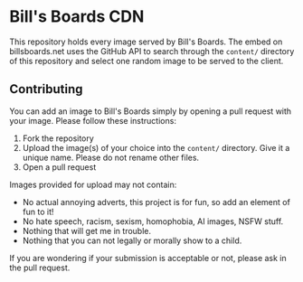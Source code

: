 # Bill's Boards CDN

This repository holds every image served by Bill's Boards. The embed on billsboards.net uses the GitHub API to search through the `content/` directory of this repository and select one random image to be served to the client. 

## Contributing
You can add an image to Bill's Boards simply by opening a pull request with your image. Please follow these instructions:

1. Fork the repository
2. Upload the image(s) of your choice into the `content/` directory. Give it a unique name. Please do not rename other files.
3. Open a pull request

Images provided for upload may not contain: 
- No actual annoying adverts, this project is for fun, so add an element of fun to it!
- No hate speech, racism, sexism, homophobia, AI images, NSFW stuff.
- Nothing that will get me in trouble.
- Nothing that you can not legally or morally show to a child.

If you are wondering if your submission is acceptable or not, please ask in the pull request.
